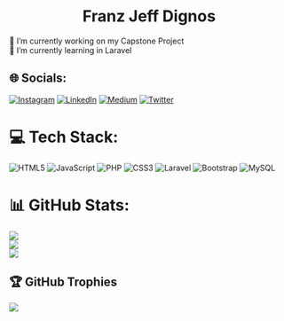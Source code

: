<h1 align="center">Franz Jeff Dignos</h1>
🔭 I’m currently working on my Capstone Project<br>🌱 I’m currently learning in Laravel<br>


## 🌐 Socials:
[![Instagram](https://img.shields.io/badge/Instagram-%23E4405F.svg?logo=Instagram&logoColor=white)](https://instagram.com/cur1ousFranz) [![LinkedIn](https://img.shields.io/badge/LinkedIn-%230077B5.svg?logo=linkedin&logoColor=white)](https://linkedin.com/in/franz-jeff-dignos-153831233) [![Medium](https://img.shields.io/badge/Medium-12100E?logo=medium&logoColor=white)](https://medium.com/@cur1ousFranz) [![Twitter](https://img.shields.io/badge/Twitter-%231DA1F2.svg?logo=Twitter&logoColor=white)](https://twitter.com/cur1ousFranz) 

# 💻 Tech Stack:
![HTML5](https://img.shields.io/badge/html5-%23E34F26.svg?style=for-the-badge&logo=html5&logoColor=white) ![JavaScript](https://img.shields.io/badge/javascript-%23323330.svg?style=for-the-badge&logo=javascript&logoColor=%23F7DF1E) ![PHP](https://img.shields.io/badge/php-%23777BB4.svg?style=for-the-badge&logo=php&logoColor=white) ![CSS3](https://img.shields.io/badge/css3-%231572B6.svg?style=for-the-badge&logo=css3&logoColor=white) ![Laravel](https://img.shields.io/badge/laravel-%23FF2D20.svg?style=for-the-badge&logo=laravel&logoColor=white) ![Bootstrap](https://img.shields.io/badge/bootstrap-%23563D7C.svg?style=for-the-badge&logo=bootstrap&logoColor=white) ![MySQL](https://img.shields.io/badge/mysql-%2300f.svg?style=for-the-badge&logo=mysql&logoColor=white)
# 📊 GitHub Stats:
![](https://github-readme-stats.vercel.app/api?username=cur1ousFranz&theme=shades-of-purple&hide_border=false&include_all_commits=false&count_private=false)<br/>
![](https://github-readme-streak-stats.herokuapp.com/?user=cur1ousFranz&theme=shades-of-purple&hide_border=false)<br/>
![](https://github-readme-stats.vercel.app/api/top-langs/?username=cur1ousFranz&theme=shades-of-purple&hide_border=false&include_all_commits=false&count_private=false&layout=compact)

## 🏆 GitHub Trophies
![](https://github-profile-trophy.vercel.app/?username=cur1ousFranz&theme=juicyfresh&no-frame=false&no-bg=true&margin-w=4)
